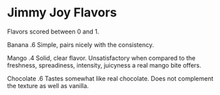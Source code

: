 # Jimmy Joy Flavors
Flavors scored between 0 and 1.

Banana .6
Simple, pairs nicely with the consistency.

Mango .4
Solid, clear flavor. Unsatisfactory when compared to the freshness, spreadiness, intensity, juicyness a real mango bite offers.

Chocolate .6
Tastes somewhat like real chocolate. Does not complement the texture as well as vanilla.
